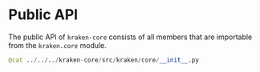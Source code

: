 # Public API

The public API of `kraken-core` consists of all members that are importable from the `kraken.core` module.

```py title="kraken/core/__init__.py"
@cat ../../../kraken-core/src/kraken/core/__init__.py
```
